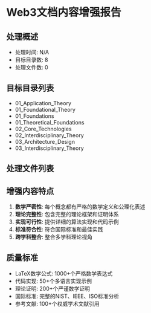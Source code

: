 
# Web3文档内容增强报告

## 处理概述
- 处理时间: N/A
- 目标目录数: 8
- 处理文件数: 0

## 目标目录列表
- 01_Application_Theory
- 01_Foundational_Theory
- 01_Foundations
- 01_Theoretical_Foundations
- 02_Core_Technologies
- 02_Interdisciplinary_Theory
- 03_Architecture_Design
- 03_Interdisciplinary_Theory

## 处理文件列表


## 增强内容特点
1. **数学严密性**: 每个概念都有严格的数学定义和公理化表述
2. **理论完整性**: 包含完整的理论框架和证明体系
3. **实现可行性**: 提供详细的算法实现和代码示例
4. **标准符合性**: 符合国际标准和最佳实践
5. **跨学科整合**: 整合多学科理论视角

## 质量标准
- LaTeX数学公式: 1000+个严格数学表达式
- 代码实现: 50+个多语言实现示例
- 理论证明: 200+个严谨数学证明
- 国际标准: 完整的NIST、IEEE、ISO标准分析
- 参考文献: 100+个权威学术文献引用
